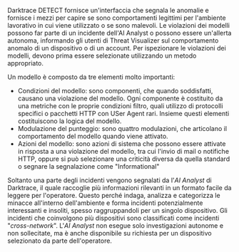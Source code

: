 Darktrace DETECT fornisce un'interfaccia che segnala le anomalie e fornisce i mezzi per capire se sono comportamenti legittimi per l'ambiente lavorativo in cui viene utilizzato o se sono malevoli.
Le violazioni dei modelli possono far parte di un incidente dell'AI Analyst o possono essere un'allerta autonoma, informando gli utenti di Threat Visualizer sul comportamento anomalo di un dispositivo o di un account. Per ispezionare le violazioni dei modelli, devono prima essere selezionate utilizzando un metodo appropriato.


Un modello è composto da tre elementi molto importanti:
- Condizioni del modello: sono componenti, che quando soddisfatti, causano una violazione del modello. Ogni componente è costituito da una metriche con le proprie condizioni filtro, quali utilizzo di protocolli specifici o pacchetti HTTP con USer Agent rari. Insieme questi elementi costituiscono la logica del modello.
- Modulazione del punteggio: sono quattro modulazioni, che articolano il comportamento del modello quando viene attivato.
- Azioni del modello: sono azioni di sistema che possono essere attivate in risposta a una violazione del modello, tra cui l'invio di mail o notifiche HTTP, oppure si può selezionare una criticità diversa da quella standard o segnare la segnalazione come "Informational"


Soltanto una parte degli incidenti vengono segnalati da l'*AI Analyst* di Darktrace, il quale raccoglie più informazioni rilevanti in un formato facile da leggere per l'operatore.
Questo perché indaga, analizza e categorizza le minacce all'interno dell'ambiente e forma incidenti potenzialmente interessanti e insoliti, spesso raggruppandoli per un singolo dispositivo. Gli incidenti che coinvolgono più dispositivi sono classificati come incidenti "*cross-network*".
L'*AI Analyst* non esegue solo investigazioni autonome e non sollecitate, ma è anche disponibile su richiesta per un dispositivo selezionato da parte dell'operatore.